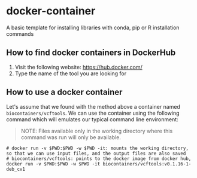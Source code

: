 # docker-container
A basic template for installing libraries with conda, pip or R installation commands


## How to find docker containers in DockerHub

1. Visit the following website: https://hub.docker.com/
2. Type the name of the tool you are looking for


## How to use a docker container

Let's assume that we found with the method above a container named `biocontainers/vcftools`.
We can use the container using the following command which will emulates our typical command line environment:

> NOTE: Files available only in the working directory where this command was run will only be available.


```
# docker run -v $PWD:$PWD -w $PWD -it: mounts the working directory, so that we can use input files, and the output files are also saved
# biocontainers/vcftools: points to the docker image from docker hub,  
docker run -v $PWD:$PWD -w $PWD -it biocontainers/vcftools:v0.1.16-1-deb_cv1
```


